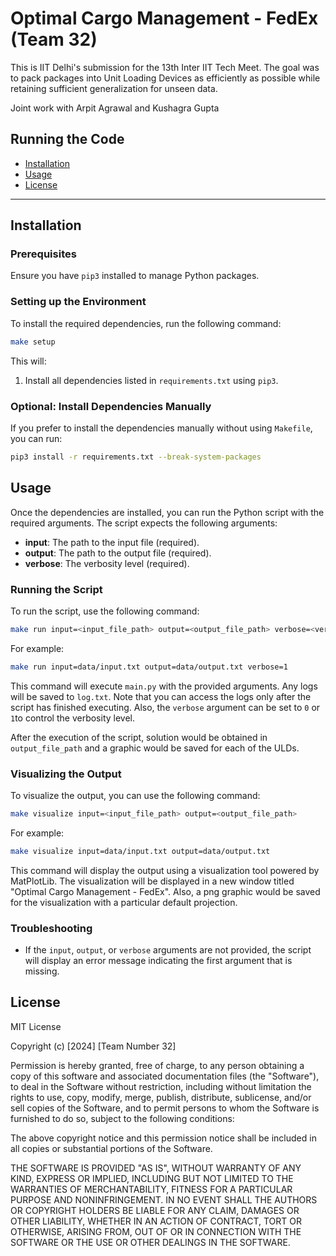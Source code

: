 # Optimal Cargo Management - FedEx (Team 32)
This is IIT Delhi's submission for the 13th Inter IIT Tech Meet. The goal was to pack packages into Unit Loading Devices as efficiently as possible while retaining sufficient generalization for unseen data.

Joint work with Arpit Agrawal and Kushagra Gupta

## Running the Code

- [Installation](#installation)
- [Usage](#usage)
- [License](#license)

---

## Installation

### Prerequisites

Ensure you have `pip3` installed to manage Python packages.

### Setting up the Environment

To install the required dependencies, run the following command:

```bash
make setup
```

This will:
1. Install all dependencies listed in `requirements.txt` using `pip3`.

### Optional: Install Dependencies Manually

If you prefer to install the dependencies manually without using `Makefile`, you can run:

```bash
pip3 install -r requirements.txt --break-system-packages
```

## Usage

Once the dependencies are installed, you can run the Python script with the required arguments. The script expects the following arguments:

- **input**: The path to the input file (required).
- **output**: The path to the output file (required).
- **verbose**: The verbosity level (required).

### Running the Script

To run the script, use the following command:

```bash
make run input=<input_file_path> output=<output_file_path> verbose=<verbose_level>
```

For example:

```bash
make run input=data/input.txt output=data/output.txt verbose=1
```

This command will execute `main.py` with the provided arguments. Any logs will be saved to `log.txt`. Note that you can access the logs only after the script has finished executing. Also, the `verbose` argument can be set to `0` or `1`to control the verbosity level.

After the execution of the script, solution would be obtained in `output_file_path` and a graphic would be saved for each of the ULDs.

### Visualizing the Output

To visualize the output, you can use the following command:

```bash
make visualize input=<input_file_path> output=<output_file_path>
```

For example:

```bash
make visualize input=data/input.txt output=data/output.txt
```

This command will display the output using a visualization tool powered by MatPlotLib. The visualization will be displayed in a new window titled "Optimal Cargo Management - FedEx". Also, a png graphic would be saved for the visualization with a particular default projection.

### Troubleshooting

- If the `input`, `output`, or `verbose` arguments are not provided, the script will display an error message indicating the first argument that is missing.

## License

MIT License

Copyright (c) [2024] [Team Number 32]

Permission is hereby granted, free of charge, to any person obtaining a copy
of this software and associated documentation files (the "Software"), to deal
in the Software without restriction, including without limitation the rights
to use, copy, modify, merge, publish, distribute, sublicense, and/or sell
copies of the Software, and to permit persons to whom the Software is
furnished to do so, subject to the following conditions:

The above copyright notice and this permission notice shall be included in all
copies or substantial portions of the Software.

THE SOFTWARE IS PROVIDED "AS IS", WITHOUT WARRANTY OF ANY KIND, EXPRESS OR
IMPLIED, INCLUDING BUT NOT LIMITED TO THE WARRANTIES OF MERCHANTABILITY,
FITNESS FOR A PARTICULAR PURPOSE AND NONINFRINGEMENT. IN NO EVENT SHALL THE
AUTHORS OR COPYRIGHT HOLDERS BE LIABLE FOR ANY CLAIM, DAMAGES OR OTHER
LIABILITY, WHETHER IN AN ACTION OF CONTRACT, TORT OR OTHERWISE, ARISING FROM,
OUT OF OR IN CONNECTION WITH THE SOFTWARE OR THE USE OR OTHER DEALINGS IN THE
SOFTWARE.
